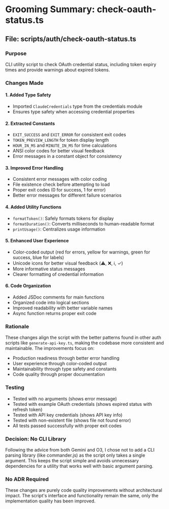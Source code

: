 # Grooming Summary: check-oauth-status.ts

## File: scripts/auth/check-oauth-status.ts

### Purpose

CLI utility script to check OAuth credential status, including token expiry times and provide warnings about expired tokens.

### Changes Made

#### 1. Added Type Safety

- Imported `ClaudeCredentials` type from the credentials module
- Ensures type safety when accessing credential properties

#### 2. Extracted Constants

- `EXIT_SUCCESS` and `EXIT_ERROR` for consistent exit codes
- `TOKEN_PREVIEW_LENGTH` for token display length
- `HOUR_IN_MS` and `MINUTE_IN_MS` for time calculations
- ANSI color codes for better visual feedback
- Error messages in a constant object for consistency

#### 3. Improved Error Handling

- Consistent error messages with color coding
- File existence check before attempting to load
- Proper exit codes (0 for success, 1 for error)
- Better error messages for different failure scenarios

#### 4. Added Utility Functions

- `formatToken()`: Safely formats tokens for display
- `formatDuration()`: Converts milliseconds to human-readable format
- `printUsage()`: Centralizes usage information

#### 5. Enhanced User Experience

- Color-coded output (red for errors, yellow for warnings, green for success, blue for labels)
- Unicode icons for better visual feedback (⚠️, ❌, ℹ️, ✓)
- More informative status messages
- Clearer formatting of credential information

#### 6. Code Organization

- Added JSDoc comments for main functions
- Organized code into logical sections
- Improved readability with better variable names
- Async function returns proper exit code

### Rationale

These changes align the script with the better patterns found in other auth scripts like `generate-api-key.ts`, making the codebase more consistent and maintainable. The improvements focus on:

- Production readiness through better error handling
- User experience through color-coded output
- Maintainability through type safety and constants
- Code quality through proper documentation

### Testing

- Tested with no arguments (shows error message)
- Tested with example OAuth credentials (shows expired status with refresh token)
- Tested with API key credentials (shows API key info)
- Tested with non-existent file (shows file not found error)
- All tests passed successfully with proper exit codes

### Decision: No CLI Library

Following the advice from both Gemini and O3, I chose not to add a CLI parsing library (like commander.js) as the script only takes a single argument. This keeps the script simple and avoids unnecessary dependencies for a utility that works well with basic argument parsing.

### No ADR Required

These changes are purely code quality improvements without architectural impact. The script's interface and functionality remain the same, only the implementation quality has been improved.
